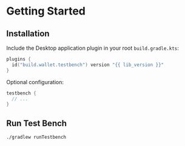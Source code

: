 # Getting Started

## Installation

Include the Desktop application plugin in your root `build.gradle.kts`:

```kotlin
plugins {
  id("build.wallet.testbench") version "{{ lib_version }}"
}
```

Optional configuration:
```kotlin
testbench {
  // ...
}
```

## Run Test Bench

```bash
./gradlew runTestbench
```

